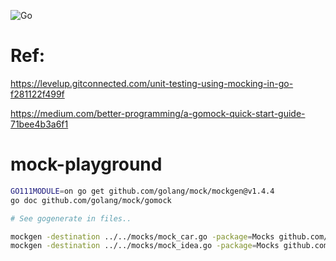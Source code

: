![Go](https://github.com/mchirico/mock-playground/workflows/Go/badge.svg)


# Ref:
https://levelup.gitconnected.com/unit-testing-using-mocking-in-go-f281122f499f

https://medium.com/better-programming/a-gomock-quick-start-guide-71bee4b3a6f1

# mock-playground
```bash
GO111MODULE=on go get github.com/golang/mock/mockgen@v1.4.4
go doc github.com/golang/mock/gomock
```

```bash
# See gogenerate in files..

mockgen -destination ../../mocks/mock_car.go -package=Mocks github.com/mchirico/mock-playground/pkg/car/imp CAR
mockgen -destination ../../mocks/mock_idea.go -package=Mocks github.com/mchirico/mock-playground/pkg/idea/imp IDEA


```



